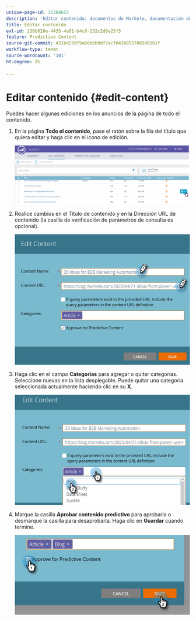 ```yaml
---
unique-page-id: 11384653
description: 'Editar contenido: documentos de Marketo, documentación del producto'
title: Editar contenido
exl-id: 138b620e-4435-4a81-b4c8-132c2d6e25f5
feature: Predictive Content
source-git-commit: 431bd258f9a68bbb9df7acf043085578d3d91b1f
workflow-type: tm+mt
source-wordcount: '101'
ht-degree: 3%

---
```


# Editar contenido {#edit-content}

Puedes hacer algunas ediciones en los anuncios de la página de todo el contenido.

1. En la página **Todo el contenido**, pase el ratón sobre la fila del título que quiera editar y haga clic en el icono de edición.

   ![](assets/image2017-10-3-9-3a8-3a1.png)

1. Realice cambios en el Título de contenido y en la Dirección URL de contenido (la casilla de verificación de parámetros de consulta es opcional).

   ![](assets/edit-content-2.png)

1. Haga clic en el campo **Categorías** para agregar o quitar categorías. Seleccione nuevas en la lista desplegable. Puede quitar una categoría seleccionada actualmente haciendo clic en su **X**.

   ![](assets/edit-content-3.png)

1. Marque la casilla **Aprobar contenido predictivo** para aprobarla o desmarque la casilla para desaprobarla. Haga clic en **Guardar** cuando termine.

   ![](assets/edit-content-4.png)

